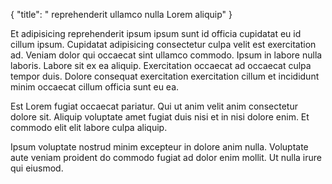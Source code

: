 {
  "title": " reprehenderit ullamco nulla Lorem aliquip"
}

Et adipisicing reprehenderit ipsum ipsum sunt id officia cupidatat eu id cillum ipsum. Cupidatat adipisicing consectetur culpa velit est exercitation ad. Veniam dolor qui occaecat sint ullamco commodo. Ipsum in labore nulla laboris. Labore sit ex ea aliquip. Exercitation occaecat ad occaecat culpa tempor duis. Dolore consequat exercitation exercitation cillum et incididunt minim occaecat cillum officia sunt eu ea.

Est Lorem fugiat occaecat pariatur. Qui ut anim velit anim consectetur dolore sit. Aliquip voluptate amet fugiat duis nisi et in nisi dolore enim. Et commodo elit elit labore culpa aliquip.

Ipsum voluptate nostrud minim excepteur in dolore anim nulla. Voluptate aute veniam proident do commodo fugiat ad dolor enim mollit. Ut nulla irure qui eiusmod.